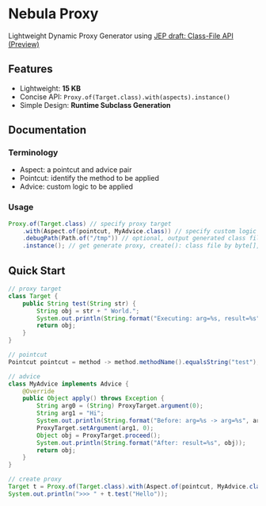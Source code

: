 Nebula Proxy
============

Lightweight Dynamic Proxy Generator using [JEP draft: Class-File API (Preview)](https://openjdk.org/jeps/8280389)


Features
--------

* Lightweight: **15 KB**
* Concise API: `Proxy.of(Target.class).with(aspects).instance()`
* Simple Design: **Runtime Subclass Generation**


Documentation
--------------

### Terminology
* Aspect: a pointcut and advice pair
* Pointcut: identify the method to be applied
* Advice: custom logic to be applied

### Usage
```java
Proxy.of(Target.class) // specify proxy target
	.with(Aspect.of(pointcut, MyAdvice.class)) // specify custom logic
	.debugPath(Path.of("/tmp")) // optional, output generated class file
	.instance(); // get generate proxy, create(): class file by byte[], load(): Class<?> obj, instance(): instance
```


Quick Start
-----------

```java
// proxy target
class Target {
	public String test(String str) {
		String obj = str + " World.";
		System.out.println(String.format("Executing: arg=%s, result=%s", str, obj));
		return obj;
	}
}

// pointcut
Pointcut pointcut = method -> method.methodName().equalsString("test");

// advice
class MyAdvice implements Advice {
	@Override
	public Object apply() throws Exception {
		String arg0 = (String) ProxyTarget.argument(0);
		String arg1 = "Hi";
		System.out.println(String.format("Before: arg=%s -> arg=%s", arg0, arg1));
		ProxyTarget.setArgument(arg1, 0);
		Object obj = ProxyTarget.proceed();
		System.out.println(String.format("After: result=%s", obj));
		return obj;
	}
}

// create proxy
Target t = Proxy.of(Target.class).with(Aspect.of(pointcut, MyAdvice.class)).instance();
System.out.println(">>> " + t.test("Hello"));
```
